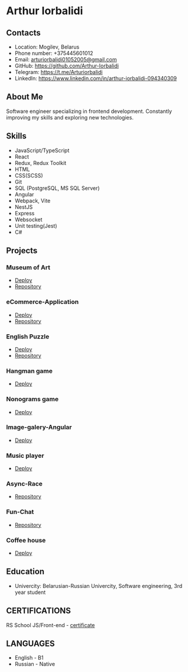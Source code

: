 # Arthur Iorbalidi

## Contacts

* Location: Mogilev, Belarus
* Phone number: +375445601012
* Email: arturiorbalidi01052005@gmail.com
* GitHub: https://github.com/Arthur-Iorbalidi
* Telegram: https://t.me/Arturiorbalidi
* LinkedIn: https://www.linkedin.com/in/arthur-iorbalidi-094340309

## About Me

Software engineer specializing in frontend development. Constantly improving my skills and exploring new technologies.

## Skills

* JavaScript/TypeScript
* React
* Redux, Redux Toolkit
* HTML
* CSS(SСSS)
* Git
* SQL (PostgreSQL, MS SQL Server)
* Angular
* Webpack, Vite
* NestJS
* Express
* Websocket
* Unit testing(Jest)
* C#

## Projects

### Museum of Art
* [Deploy](https://museum-of-art.netlify.app)
* [Repository](https://github.com/Arthur-Iorbalidi/Museum-of-Art)
### eCommerce-Application
* [Deploy](https://code-crafters-ecommerce.netlify.app/)
* [Repository](https://github.com/Arthur-Iorbalidi/eCommerce-Application)
### English Puzzle
* [Deploy](https://arthur-iorbalidi.github.io/EnglishPuzzle/rss-puzzle/dist/)
* [Repository](https://github.com/Arthur-Iorbalidi/EnglishPuzzle)
### Hangman game
* [Deploy](https://arthur-iorbalidi.github.io/Hangman/html/index.html)
### Nonograms game
* [Deploy](https://arthur-iorbalidi.github.io/Nonograms/nonograms/html/index.html)
### Image-galery-Angular
* [Deploy](https://image-galery-angular.netlify.app/)
### Music player
* [Deploy](https://arthur-iorbalidi.github.io/MusicPlayer/)
### Async-Race
* [Repository](https://github.com/Arthur-Iorbalidi/Async-Race)
### Fun-Chat
* [Repository](https://github.com/Arthur-Iorbalidi/Fun-Chat/)
### Coffee house
* [Deploy](https://arthur-iorbalidi.github.io/CoffeeHouse/coffee-house/html/index.html)

## Education

* Univercity: Belarusian-Russian Univercity, Software engineering, 3rd year student

## CERTIFICATIONS

RS School JS/Front-end - [certificate](https://app.rs.school/certificate/617gxi8s)

## LANGUAGES

* English - B1
* Russian - Native
